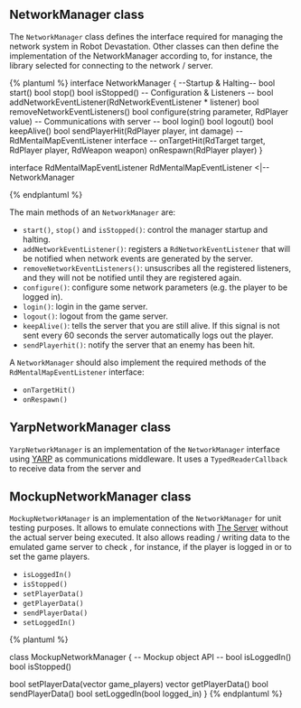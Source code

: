 ## NetworkManager class
The `NetworkManager` class defines the interface required for managing the network system in Robot Devastation. Other classes can then define the implementation of the NetworkManager according to, for instance, the library selected for connecting to the network / server.

{% plantuml %}
interface NetworkManager {
--Startup & Halting--
bool start()
bool stop()
bool isStopped()
-- Configuration & Listeners --
bool addNetworkEventListener(RdNetworkEventListener * listener)
bool removeNetworkEventListeners()
bool configure(string parameter, RdPlayer value)
-- Communications with server --
bool login()
bool logout()
bool keepAlive()
bool sendPlayerHit(RdPlayer player, int damage)
-- RdMentalMapEventListener interface --
onTargetHit(RdTarget target, RdPlayer player, RdWeapon weapon)
onRespawn(RdPlayer player)
}

interface RdMentalMapEventListener
RdMentalMapEventListener <|-- NetworkManager

{% endplantuml %}

The main methods of an `NetworkManager` are: 
* `start()`, `stop()` and `isStopped()`: control the manager startup and halting.
* `addNetworkEventListener()`: registers a `RdNetworkEventListener` that will be notified when network events are generated by the server.
* `removeNetworkEventListeners()`: unsuscribes all the registered listeners, and they will not be notified until they are registered again.
* `configure()`: configure some network parameters (e.g. the player to be logged in).
* `login()`: login in the game server.
* `logout()`: logout from the game server.
* `keepAlive()`: tells the server that you are still alive. If this signal is not sent every 60 seconds the server automatically logs out the player.
* `sendPlayerhit()`: notify the server that an enemy has been hit.

A `NetworkManager` should also implement the required methods of the `RdMentalMapEventListener` interface:
* `onTargetHit()`
* `onRespawn()`


## YarpNetworkManager class
`YarpNetworkManager` is an implementation of the `NetworkManager` interface using [YARP](http://www.yarp.it/) as communications middleware. It uses a `TypedReaderCallback` to receive data from the server and

## MockupNetworkManager class
`MockupNetworkManager` is an implementation of the `NetworkManager` for unit testing purposes.
It allows to emulate connections with [The Server](the-server.md) without the actual server being executed. It also allows reading / writing data to the emulated game server to check , for instance, if the player is logged in or to set the game players.
 
* `isLoggedIn()`
* `isStopped()`
* `setPlayerData()`
* `getPlayerData()`
* `sendPlayerData()`
* `setLoggedIn()`


{% plantuml %}

class MockupNetworkManager {
-- Mockup object API --
bool isLoggedIn()
bool isStopped()

bool setPlayerData(vector<RdPlayer> game_players)
vector<RdPlayer> getPlayerData()
bool sendPlayerData()
bool setLoggedIn(bool logged_in)
}
{% endplantuml %}





